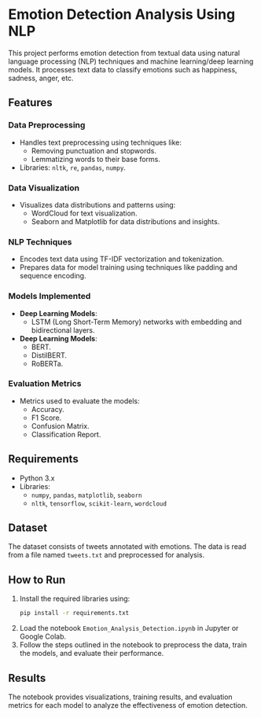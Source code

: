 # Emotion Detection Analysis Using NLP

This project performs emotion detection from textual data using natural language processing (NLP) techniques and machine learning/deep learning models. It processes text data to classify emotions such as happiness, sadness, anger, etc.

## Features

### Data Preprocessing
- Handles text preprocessing using techniques like:
  - Removing punctuation and stopwords.
  - Lemmatizing words to their base forms.
- Libraries: `nltk`, `re`, `pandas`, `numpy`.

### Data Visualization
- Visualizes data distributions and patterns using:
  - WordCloud for text visualization.
  - Seaborn and Matplotlib for data distributions and insights.

### NLP Techniques
- Encodes text data using TF-IDF vectorization and tokenization.
- Prepares data for model training using techniques like padding and sequence encoding.

### Models Implemented
- **Deep Learning Models**:
  - LSTM (Long Short-Term Memory) networks with embedding and bidirectional layers.
- **Deep Learning Models**:
  - BERT.
  - DistilBERT.
  - RoBERTa.

### Evaluation Metrics
- Metrics used to evaluate the models:
  - Accuracy.
  - F1 Score.
  - Confusion Matrix.
  - Classification Report.

## Requirements
- Python 3.x
- Libraries:
  - `numpy`, `pandas`, `matplotlib`, `seaborn`
  - `nltk`, `tensorflow`, `scikit-learn`, `wordcloud`

## Dataset
The dataset consists of tweets annotated with emotions. The data is read from a file named `tweets.txt` and preprocessed for analysis.

## How to Run
1. Install the required libraries using:
   ```bash
   pip install -r requirements.txt
   ```
2. Load the notebook `Emotion_Analysis_Detection.ipynb` in Jupyter or Google Colab.
3. Follow the steps outlined in the notebook to preprocess the data, train the models, and evaluate their performance.

## Results
The notebook provides visualizations, training results, and evaluation metrics for each model to analyze the effectiveness of emotion detection.
